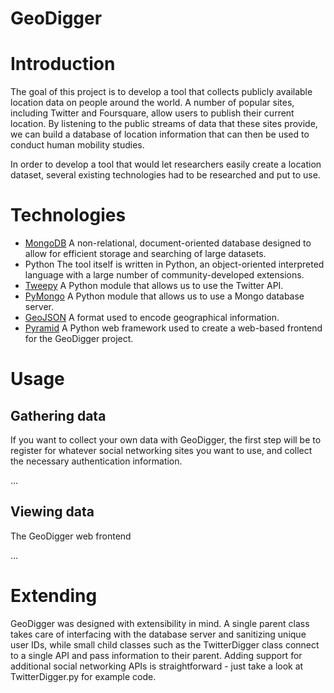GeoDigger
=========

# Introduction

The goal of this project is to develop a tool that collects publicly
available location data on people around the world. A number of popular
sites, including Twitter and Foursquare, allow users to publish their
current location. By listening to the public streams of data that
these sites provide, we can build a database of location information
that can then be used to conduct human mobility studies.

In order to develop a tool that would let researchers easily create
a location dataset, several existing technologies had to be
researched and put to use.

# Technologies

* [MongoDB](mongodb.md)
    A non-relational, document-oriented database designed to allow for
    efficient storage and searching of large datasets.
* Python
    The tool itself is written in Python, an object-oriented interpreted
    language with a large number of community-developed extensions.
* [Tweepy](tweepy.md)
    A Python module that allows us to use the Twitter API.
* [PyMongo](pymongo.md)
    A Python module that allows us to use a Mongo database server.
* [GeoJSON](geojson.md)
    A format used to encode geographical information.
* [Pyramid](pyramid.md)
    A Python web framework used to create a web-based frontend for the
    GeoDigger project.

# Usage

## Gathering data

If you want to collect your own data with GeoDigger, the first step will be
to register for whatever social networking sites you want to use, and
collect the necessary authentication information.

...

## Viewing data

The GeoDigger web frontend

...

# Extending

GeoDigger was designed with extensibility in mind. A single parent class
takes care of interfacing with the database server and sanitizing unique
user IDs, while small child classes such as the TwitterDigger class connect
to a single API and pass information to their parent. Adding support for
additional social networking APIs is straightforward - just take a look at
TwitterDigger.py for example code.
